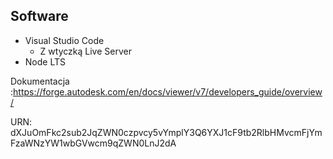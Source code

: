 ## Software
- Visual Studio Code
	- Z wtyczką Live Server
- Node LTS


Dokumentacja :https://forge.autodesk.com/en/docs/viewer/v7/developers_guide/overview/

URN: dXJuOmFkc2sub2JqZWN0czpvcy5vYmplY3Q6YXJ1cF9tb2RlbHMvcmFjYmFzaWNzYW1wbGVwcm9qZWN0LnJ2dA